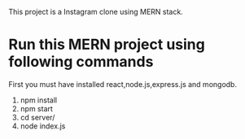 This project is a Instagram clone using MERN stack.

# Run this MERN project using following commands

First you must have installed react,node.js,express.js and mongodb.

1. npm install
2. npm start
3. cd server/
4. node index.js
